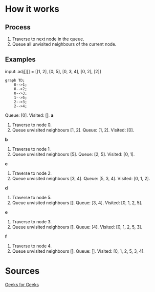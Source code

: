 # How it works
## Process
1. Traverse to next node in the queue. 
2. Queue all unvisited neighbours of the current node.

## Examples
input: adj[][] = [[1, 2], [0, 5], [0, 3, 4], [0, 2], [2]]

```mermaid
graph TD;
    0-->1;
    0-->2;
    0-->3;
    1-->5;
    2-->3;
    2-->4;
```

Queue: [0].
Visited: [].
**a**
1. Traverse to node 0.
2. Queue unvisited neighbours [1, 2].
Queue: [1, 2].
Visited: [0].

**b** 
1. Traverse to node 1.
2. Queue unvisited neighbours [5].
Queue: [2, 5].
Visited: [0, 1].

**c**
1. Traverse to node 2.
2. Queue unvisited neighbours [3, 4].
Queue: [5, 3, 4].
Visited: [0, 1, 2].

**d**
1. Traverse to node 5.
2. Queue unvisited neighbours [].
Queue: [3, 4].
Visited: [0, 1, 2, 5].

**e**
1. Traverse to node 3.
2. Queue unvisited neighbours [].
Queue: [4].
Visited: [0, 1, 2, 5, 3].

**f**
1. Traverse to node 4.
2. Queue unvisited neighbours [].
Queue: [].
Visited: [0, 1, 2, 5, 3, 4].

# Sources
[Geeks for Geeks](https://www.geeksforgeeks.org/breadth-first-search-or-bfs-for-a-graph/)
